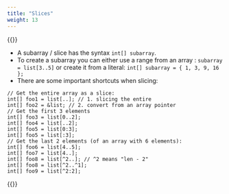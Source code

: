 ```yaml
---
title: "Slices"
weight: 13
---
```

{{<start>}}
- A subarray / slice has the syntax `int[] subarray`.
- To create a subarray you can either use a range from an array : `subarray = list[3..5]` or create it from a literal: `int[] subarray = { 1, 3, 9, 16 };`
- There are some important shortcuts when slicing:
```
// Get the entire array as a slice:
int[] foo1 = list[..]; // 1. slicing the entire
int[] foo2 = &list; // 2. convert from an array pointer
// Get the first 3 elements
int[] foo3 = list[0..2];
int[] foo4 = list[..2];
int[] foo5 = list[0:3];
int[] foo5 = list[:3];
// Get the last 2 elements (of an array with 6 elements):
int[] foo6 = list[4..5];
int[] foo7 = list[4..];
int[] foo8 = list[^2..]; // ^2 means "len - 2"
int[] foo8 = list[^2..^1]; 
int[] foo9 = list[^2:2];
```
{{<end13>}}

